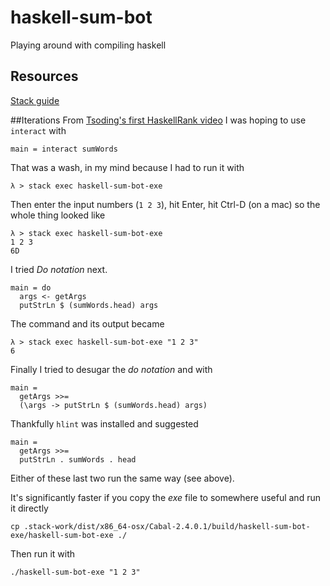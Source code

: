 # haskell-sum-bot
Playing around with compiling haskell

## Resources
[Stack guide](https://docs.haskellstack.org/en/stable/GUIDE/)

##Iterations
From [Tsoding's first HaskellRank video](https://www.youtube.com/watch?v=h_D4P-KRNKs) I was hoping to use `interact` with
```
main = interact sumWords
```
That was a wash, in my mind because I had to run it with
```
λ > stack exec haskell-sum-bot-exe
```
Then enter the input numbers (`1 2 3`), hit Enter, hit Ctrl-D (on a mac) so the whole thing looked like
```
λ > stack exec haskell-sum-bot-exe
1 2 3
6D
```
I tried _Do notation_ next.
```
main = do
  args <- getArgs
  putStrLn $ (sumWords.head) args
```
The command and its output became
```
λ > stack exec haskell-sum-bot-exe "1 2 3"
6

```
Finally I tried to desugar the _do notation_ and with
```
main =
  getArgs >>=
  (\args -> putStrLn $ (sumWords.head) args)
```
Thankfully `hlint` was installed and suggested
```
main =
  getArgs >>=
  putStrLn . sumWords . head
```
Either of these last two run the same way (see above).

It's significantly faster if you copy the _exe_ file to somewhere useful and run it directly
```
cp .stack-work/dist/x86_64-osx/Cabal-2.4.0.1/build/haskell-sum-bot-exe/haskell-sum-bot-exe ./
```
Then run it with
```
./haskell-sum-bot-exe "1 2 3"
```